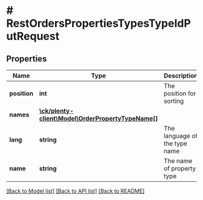# # RestOrdersPropertiesTypesTypeIdPutRequest

## Properties

Name | Type | Description | Notes
------------ | ------------- | ------------- | -------------
**position** | **int** | The position for sorting | [optional]
**names** | [**\ck/plenty-client\Model\OrderPropertyTypeName[]**](OrderPropertyTypeName.md) |  | [optional]
**lang** | **string** | The language of the type name |
**name** | **string** | The name of property type |

[[Back to Model list]](../../README.md#models) [[Back to API list]](../../README.md#endpoints) [[Back to README]](../../README.md)
